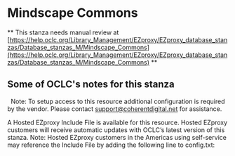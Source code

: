 # Mindscape Commons
** This stanza needs manual review at [https://help.oclc.org/Library_Management/EZproxy/EZproxy_database_stanzas/Database_stanzas_M/Mindscape_Commons](https://help.oclc.org/Library_Management/EZproxy/EZproxy_database_stanzas/Database_stanzas_M/Mindscape_Commons) **

## Some of OCLC's notes for this stanza

&nbsp; Note: To setup access to this resource additional configuration is required by the vendor. Please contact support@coherentdigital.net for assistance.

A Hosted EZproxy Include File is available for this resource. Hosted EZproxy customers will receive automatic updates with OCLC&rsquo;s latest version of this stanza. Note: Hosted EZproxy customers in the Americas using self-service may reference the Include File by adding the following line to config.txt:

&nbsp;

&nbsp;
